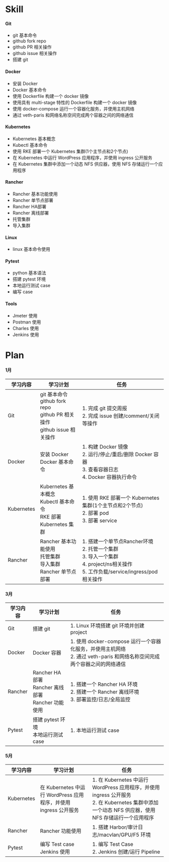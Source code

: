 # Skill

#### Git
- git 基本命令
- github fork repo
- github PR 相关操作
- github issue 相关操作
- 搭建 git
  
#### Docker
- 安装 Docker
- Docker 基本命令
- 使用 Dockerfile 构建一个 docker 镜像
- 使用具有 multi-stage 特性的 Dockerfile 构建一个 docker 镜像
- 使用 docker-compose 运行一个容器化服务，并使用主机网络
- 通过 veth-paris 和网络名称空间完成两个容器之间的网络通信

#### Kubernetes

- Kubernetes 基本概念
- Kubectl 基本命令
- 使用 RKE 部署一个 Kubernetes 集群(1个主节点和2个节点)
- 在 Kubernetes 中运行 WordPress 应用程序，并使用 ingress 公开服务
- 在 Kubernetes 集群中添加一个动态 NFS 供应器，使用 NFS 存储运行一个应用程序

#### Rancher
- Rancher 基本功能使用
- Rancher 单节点部署
- Rancher HA部署
- Rancher 离线部署
- 托管集群
- 导入集群

#### Linux 
- linux 基本命令使用

#### Pytest
- python 基本语法
- 搭建 pytest 环境
- 本地运行测试 case
- 编写 case

#### Tools
- Jmeter 使用
- Postman 使用
- Charles 使用
- Jenkins 使用

# Plan
#### 1月
学习内容 | 学习计划 | 任务
-- | -- | --
Git | git 基本命令 </br> github fork repo </br> github PR 相关操作 </br> github issue 相关操作 | 1. 完成 git 提交周报 </br>2. 完成 issue 创建/comment/关闭等操作
Docker | 安装 Docker </br> Docker 基本命令 | 1. 构建 Docker 镜像 </br> 2. 运行/停止/重启/删除 Docker 容器 </br> 3. 查看容器日志 </br> 4. Docker 容器执行命令
Kubernetes | Kubernetes 基本概念 </br> Kubectl 基本命令 </br> RKE 部署 Kubernetes 集群| 1. 使用 RKE 部署一个 Kubernetes 集群(1个主节点和2个节点) </br> 2. 部署 pod </br> 3. 部署 service
Rancher | Rancher 基本功能使用 </br> 托管集群 </br> 导入集群 </br> Rancher 单节点部署| 1. 搭建一个单节点Rancher环境 </br> 2. 托管一个集群 </br> 3. 导入一个集群 </br> 4. project/ns相关操作 </br> 5. 工作负载/service/ingress/pod相关操作

#### 3月
学习内容 | 学习计划 | 任务
-- | -- | --
Git | 搭建 git | 1. Linux 环境搭建 git 环境并创建 project
Docker | Docker 容器 | 1. 使用 docker-compose 运行一个容器化服务，并使用主机网络 </br> 2. 通过 veth-paris 和网络名称空间完成两个容器之间的网络通信
Rancher | Rancher HA 部署 </br> Rancher 离线部署 </br> Rancher 功能使用| 1. 搭建一个 Rancher HA 环境 </br> 2. 搭建一个 Rancher 离线环境 </br> 3. 部署监控/日志/全局监控
Pytest | 搭建 pytest 环境 </br> 本地运行测试 case | 1. 本地运行测试 case

#### 5月
学习内容 | 学习计划 | 任务
-- | -- | --
Kubernetes | 在 Kubernetes 中运行 WordPress 应用程序，并使用 ingress 公开服务 | 1. 在 Kubernetes 中运行 WordPress 应用程序，并使用 ingress 公开服务 </br> 2. 在 Kubernetes 集群中添加一个动态 NFS 供应器，使用 NFS 存储运行一个应用程序
Rancher | Rancher 功能使用 | 1. 搭建 Harbor/审计日志/macvlan/GPU/F5 环境
Pytest | 编写 Test case </br> Jenkins 使用 | 1. 编写 Test Case </br> 2. Jenkins 创建/运行 Pipeline
